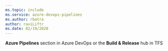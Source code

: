 ```yaml
---
ms.topic: include
ms.service: azure-devops-pipelines
ms.author: rbatra
author: raviLiftr
ms.date: 02/19/2020
---
```


**Azure Pipelines** section in Azure DevOps or the **Build &amp; Release** hub in TFS
